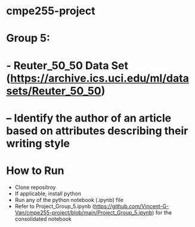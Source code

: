# cmpe255-project
# Group 5:  
#  - Reuter_50_50 Data Set (https://archive.ics.uci.edu/ml/datasets/Reuter_50_50) 
#  – Identify the author of an article based on attributes describing their writing style

# How to Run
- Clone repositroy
- If applicable, install python
- Run any of the python notebook (.ipynb) file
- Refer to Project_Group_5.ipynb (https://github.com/Vincent-G-Van/cmpe255-project/blob/main/Project_Group_5.ipynb) for the consolidated notebook
